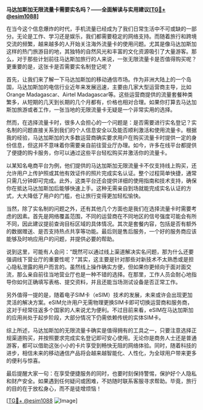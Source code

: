 **马达加斯加无限流量卡需要实名吗？——全面解读与实用建议[[TG💪+ @esim1088](https://t.me/s/esim1088)]**

在当今这个信息爆炸的时代，手机流量已经成为了我们日常生活中不可或缺的一部分。无论是工作、学习还是娱乐，我们都需要稳定的网络支持。而随着旅行和跨境交流的频繁，越来越多的人开始关注海外流量卡的使用问题。尤其是像马达加斯加这样的热门旅游目的地，其独特的自然风光和丰富的文化资源吸引了大量游客。那么，对于那些计划前往马达斯加旅行的人来说，一张无限流量卡是否值得购买呢？更重要的是，这张卡是否需要实名制登记呢？

首先，让我们来了解一下马达加斯加的移动通信市场。作为非洲大陆上的一个岛国，马达加斯加的电信行业近年来发展迅速，主要由几家大型运营商主导，比如Orange Madagascar、Airtel Madagascar等。这些运营商提供的流量套餐种类繁多，从短期的几天到长期的几个月都有，价格也相对合理。如果你打算去马达加斯加旅游或者工作，一张当地的无限流量卡无疑是一个非常实用的选择。

然而，在选择流量卡时，很多人会担心的一个问题是：是否需要进行实名登记？实名制的问题直接关系到我们的个人信息安全以及能否顺利激活和使用流量卡。根据我的经验，马达加斯加的大多数运营商确实要求用户在购买流量卡时提供一定的身份信息，但这并不意味着你需要亲自前往营业厅办理。如今，许多在线平台都提供了便捷的购卡服务，你可以通过这些平台轻松购买并激活你的流量卡。

以某知名电商平台为例，他们提供的马达加斯加无限流量卡不仅支持线上购买，还允许用户上传护照或其他有效证件的照片完成实名认证。整个过程简单快捷，通常只需几分钟即可完成。此外，这类平台还会提供详细的使用指南和技术支持，确保你在抵达马达加斯加后能够快速上手。这种无需亲自到场就能完成实名认证的方式，大大降低了用户的门槛，也让旅行变得更加轻松愉快。

当然，除了实名制的问题之外，还有其他几个方面也是我们在选择流量卡时需要考虑的因素。首先是网络覆盖范围，不同的运营商在不同地区的信号强度可能会有所不同，因此建议提前查询目标区域的具体情况。其次是套餐内容，包括是否有额外的数据赠送、是否支持热点共享等功能。最后则是售后服务，一个好的服务商应该能够及时响应用户的问题，并提供必要的帮助。

说到这里，可能有人会问：“既然可以通过线上渠道解决实名问题，那为什么还要强调线下营业厅的重要性呢？”其实，这主要是针对那些对新技术不太熟悉或是担心隐私泄露的用户而言的。虽然线上操作确实方便，但如果你更倾向于面对面交流，那么亲自前往当地营业厅也是一种不错的选择。在那里，工作人员会耐心地指导你如何正确填写表格、提交资料，并且还能当场测试设备是否正常工作。

另外值得一提的是，随着电子SIM卡（eSIM）技术的发展，未来或许会出现更加灵活的解决方案。eSIM允许用户无需物理更换SIM卡即可切换运营商和服务商，这对于经常往返多个国家的人来说尤为便利。不过目前来看，eSIM在马达加斯加的应用尚处于起步阶段，大部分情况下仍需依赖传统的实体SIM卡。

综上所述，马达加斯加的无限流量卡确实是值得拥有的工具之一，只要注意选择正规渠道购买，并按照要求完成实名登记即可安心使用。无论你是商务人士还是普通游客，都可以借助这张小小的卡片享受到畅快无阻的网络体验。同时，随着科技的进步，相信未来的移动通信产品将会越来越智能化、人性化，为全球用户带来更多的便利与惊喜。

最后提醒大家一句：在享受便捷服务的同时，也要时刻保持警惕，保护好个人隐私和财产安全。如果遇到任何疑问或困难，不妨随时联系客服寻求帮助。毕竟，旅行的目的在于放松身心，而不是徒增烦恼！

[[TG💪+ @esim1088](https://t.me/s/esim1088) ![Image](https://i.postimg.cc/4NQfJmqS/Snipaste-2025-05-13-00-14-12.png)]